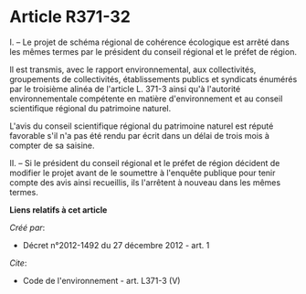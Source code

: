 # Article R371-32

I. – Le projet de schéma régional de cohérence écologique est arrêté dans les mêmes termes par le président du conseil
régional et le préfet de région.

Il est transmis, avec le rapport environnemental, aux collectivités, groupements de collectivités, établissements publics et
syndicats énumérés par le troisième alinéa de l'article L. 371-3 ainsi qu'à l'autorité environnementale compétente en matière
d'environnement et au conseil scientifique régional du patrimoine naturel.

L'avis du conseil scientifique régional du patrimoine naturel est réputé favorable s'il n'a pas été rendu par écrit dans un
délai de trois mois à compter de sa saisine.

II. – Si le président du conseil régional et le préfet de région décident de modifier le projet avant de le soumettre à
l'enquête publique pour tenir compte des avis ainsi recueillis, ils l'arrêtent à nouveau dans les mêmes termes.

**Liens relatifs à cet article**

_Créé par_:

  - Décret n°2012-1492 du 27 décembre 2012 - art. 1

_Cite_:

  - Code de l'environnement - art. L371-3 (V)
